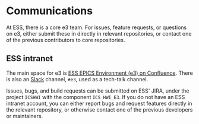 # Communications

At ESS, there is a core e3 team. For issues, feature requests, or questions on e3, either submit these in directly in relevant repositories, or contact one of the previous contributors to core repositories.

## ESS intranet

The main space for e3 is [ESS EPICS Environment (e3) on Confluence](https://confluence.esss.lu.se/x/FmVPEQ). There is also an [Slack](https://ess-eric.slack.com) channel, `#e3`, used as a tech-talk channel.

Issues, bugs, and build requests can be submitted on ESS' JIRA, under the project `ICSHWI` with the component `ICS_HWI_E3`. If you do not have an ESS intranet account, you can either report bugs and request features directly in the relevant repository, or otherwise contact one of the previous developers or maintainers.
